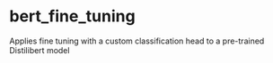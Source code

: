 # bert_fine_tuning
Applies fine tuning with a custom classification head to a pre-trained Distilibert model
